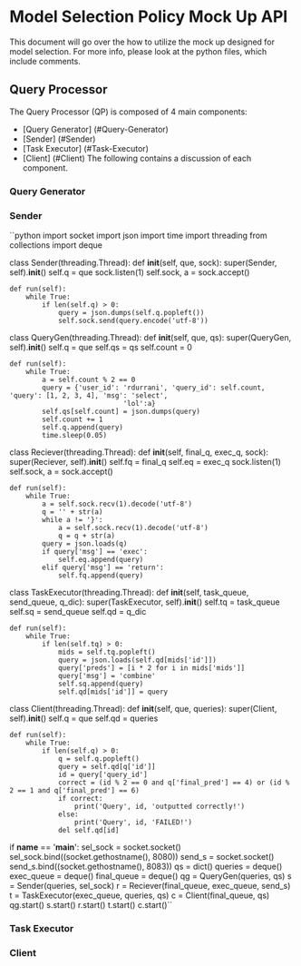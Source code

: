 # Model Selection Policy Mock Up API
This document will go over the how to utilize the mock up designed for model selection. For more info, please look at the python files, which include comments.
## Query Processor
The Query Processor (QP) is composed of 4 main components:
* [Query Generator] (#Query-Generator)
* [Sender] (#Sender)
* [Task Executor] (#Task-Executor)
* [Client] (#Client)
The following contains a discussion of each component.
### Query Generator
### Sender
``python
import socket
import json
import time
import threading
from collections import deque

class Sender(threading.Thread):
    def __init__(self, que, sock):
        super(Sender, self).__init__()
        self.q = que
        sock.listen(1)
        self.sock, a = sock.accept()

    def run(self):
        while True:
            if len(self.q) > 0:
                query = json.dumps(self.q.popleft())
                self.sock.send(query.encode('utf-8'))

class QueryGen(threading.Thread):
    def __init__(self, que, qs):
        super(QueryGen, self).__init__()
        self.q = que
        self.qs = qs
        self.count = 0

    def run(self):
        while True:
            a = self.count % 2 == 0
            query = {'user_id': 'rdurrani', 'query_id': self.count, 'query': [1, 2, 3, 4], 'msg': 'select',
                                'lol':a}
            self.qs[self.count] = json.dumps(query)
            self.count += 1
            self.q.append(query)
            time.sleep(0.05)

class Reciever(threading.Thread):
    def __init__(self, final_q, exec_q, sock):
        super(Reciever, self).__init__()
        self.fq = final_q
        self.eq = exec_q
        sock.listen(1)
        self.sock, a = sock.accept()

    def run(self):
        while True:
            a = self.sock.recv(1).decode('utf-8')
            q = '' + str(a)
            while a != '}':
                a = self.sock.recv(1).decode('utf-8')
                q = q + str(a)
            query = json.loads(q)
            if query['msg'] == 'exec':
                self.eq.append(query)
            elif query['msg'] == 'return':
                self.fq.append(query)

class TaskExecutor(threading.Thread):
    def __init__(self, task_queue, send_queue, q_dic):
        super(TaskExecutor, self).__init__()
        self.tq = task_queue
        self.sq = send_queue
        self.qd = q_dic

    def run(self):
        while True:
            if len(self.tq) > 0:
                mids = self.tq.popleft()
                query = json.loads(self.qd[mids['id']])
                query['preds'] = [i * 2 for i in mids['mids']]
                query['msg'] = 'combine'
                self.sq.append(query)
                self.qd[mids['id']] = query

class Client(threading.Thread):
    def __init__(self, que, queries):
        super(Client, self).__init__()
        self.q = que
        self.qd = queries

    def run(self):
        while True:
            if len(self.q) > 0:
                q = self.q.popleft()
                query = self.qd[q['id']]
                id = query['query_id']
                correct = (id % 2 == 0 and q['final_pred'] == 4) or (id % 2 == 1 and q['final_pred'] == 6)
                if correct:
                    print('Query', id, 'outputted correctly!')
                else:
                    print('Query', id, 'FAILED!')
                del self.qd[id]

if __name__ == '__main__':
    sel_sock = socket.socket()
    sel_sock.bind((socket.gethostname(), 8080))
    send_s = socket.socket()
    send_s.bind((socket.gethostname(), 8083))
    qs = dict()
    queries = deque()
    exec_queue = deque()
    final_queue = deque()
    qg = QueryGen(queries, qs)
    s = Sender(queries, sel_sock)
    r = Reciever(final_queue, exec_queue, send_s)
    t = TaskExecutor(exec_queue, queries, qs)
    c = Client(final_queue, qs)
    qg.start()
    s.start()
    r.start()
    t.start()
    c.start()``
### Task Executor
### Client 